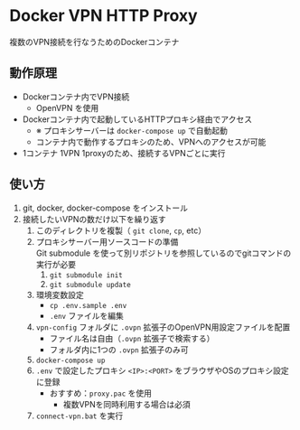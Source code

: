 # Docker VPN HTTP Proxy
複数のVPN接続を行なうためのDockerコンテナ

## 動作原理
* Dockerコンテナ内でVPN接続
    * OpenVPN を使用
* Dockerコンテナ内で起動しているHTTPプロキシ経由でアクセス
    * ※ プロキシサーバーは `docker-compose up` で自動起動
    * コンテナ内で動作するプロキシのため、VPNへのアクセスが可能
* 1コンテナ 1VPN 1proxyのため、接続するVPNごとに実行

## 使い方
1. git, docker, docker-compose をインストール
1. 接続したいVPNの数だけ以下を繰り返す
    1. このディレクトリを複製（ `git clone`, `cp`, etc）
    1. プロキシサーバー用ソースコードの準備  
        Git submodule を使って別リポジトリを参照しているのでgitコマンドの実行が必要
        1. `git submodule init`
        1. `git submodule update`
    1. 環境変数設定
        * `cp .env.sample .env`
        * `.env` ファイルを編集
    1. `vpn-config` フォルダに `.ovpn` 拡張子のOpenVPN用設定ファイルを配置
        * ファイル名は自由（`.ovpn` 拡張子で検索する）
        * フォルダ内に1つの `.ovpn` 拡張子のみ可
    1. `docker-compose up`
    1. `.env` で設定したプロキシ `<IP>:<PORT>` をブラウザやOSのプロキシ設定に登録
        * おすすめ：`proxy.pac` を使用
            * 複数VPNを同時利用する場合は必須
    1. `connect-vpn.bat` を実行
